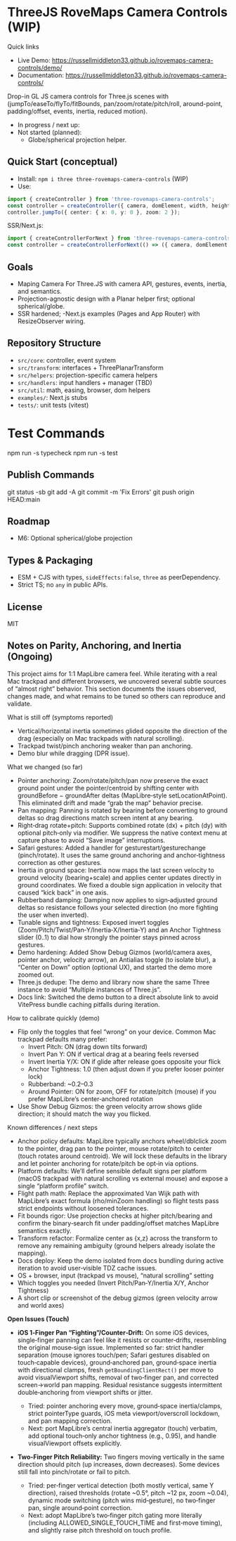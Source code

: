 # ThreeJS RoveMaps Camera Controls (WIP)

Quick links
- Live Demo: https://russellmiddleton33.github.io/rovemaps-camera-controls/demo/
- Documentation: https://russellmiddleton33.github.io/rovemaps-camera-controls/

Drop-in GL JS camera controls for Three.js scenes with (jumpTo/easeTo/flyTo/fitBounds, pan/zoom/rotate/pitch/roll, around-point, padding/offset, events, inertia, reduced motion).


- In progress / next up:
- Not started (planned):
  - Globe/spherical projection helper.
  

## Quick Start (conceptual)

- Install: `npm i three three-rovemaps-camera-controls` (WIP)
- Use:

```ts
import { createController } from 'three-rovemaps-camera-controls';
const controller = createController({ camera, domElement, width, height });
controller.jumpTo({ center: { x: 0, y: 0 }, zoom: 2 });
```

SSR/Next.js:

```ts
import { createControllerForNext } from 'three-rovemaps-camera-controls';
const controller = createControllerForNext(() => ({ camera, domElement }));
```

## Goals

- Maping Camera For Three.JS with camera API, gestures, events, inertia, and semantics.
- Projection-agnostic design with a Planar helper first; optional spherical/globe.
- SSR hardened; 
-Next.js examples (Pages and App Router) with ResizeObserver wiring.

## Repository Structure

- `src/core`: controller, event system
- `src/transform`: interfaces + ThreePlanarTransform
- `src/helpers`: projection-specific camera helpers
- `src/handlers`: input handlers + manager (TBD)
- `src/util`: math, easing, browser, dom helpers
- `examples/`: Next.js stubs
- `tests/`: unit tests (vitest)

# Test Commands
npm run -s typecheck
npm run -s test

## Publish Commands

git status -sb
git add -A
git commit -m 'Fix Errors'
git push origin HEAD:main

## Roadmap

- M6: Optional spherical/globe projection

## Types & Packaging

- ESM + CJS with types, `sideEffects:false`, `three` as peerDependency.
- Strict TS; no `any` in public APIs.

## License

MIT

## Notes on Parity, Anchoring, and Inertia (Ongoing)

This project aims for 1:1 MapLibre camera feel. While iterating with a real Mac trackpad and different browsers, we uncovered several subtle sources of “almost right” behavior. This section documents the issues observed, changes made, and what remains to be tuned so others can reproduce and validate.

What is still  off (symptoms reported)

- Vertical/horizontal inertia sometimes glided opposite the direction of the drag (especially on Mac trackpads with natural scrolling).
- Trackpad twist/pinch anchoring weaker than pan anchoring.
- Demo blur while dragging (DPR issue).


What we changed (so far)
- Pointer anchoring: Zoom/rotate/pitch/pan now preserve the exact ground point under the pointer/centroid by shifting center with groundBefore − groundAfter deltas (MapLibre‑style setLocationAtPoint). This eliminated drift and made “grab the map” behavior precise.
- Pan mapping: Panning is rotated by bearing before converting to ground deltas so drag directions match screen intent at any bearing.
- Right‑drag rotate+pitch: Supports combined rotate (dx) + pitch (dy) with optional pitch‑only via modifier. We suppress the native context menu at capture phase to avoid “Save image” interruptions.
- Safari gestures: Added a handler for gesturestart/gesturechange (pinch/rotate). It uses the same ground anchoring and anchor‑tightness correction as other gestures.
- Inertia in ground space: Inertia now maps the last screen velocity to ground velocity (bearing+scale) and applies center updates directly in ground coordinates. We fixed a double sign application in velocity that caused “kick back” in one axis.
- Rubberband damping: Damping now applies to sign‑adjusted ground deltas so resistance follows your selected direction (no more fighting the user when inverted).
- Tunable signs and tightness: Exposed invert toggles (Zoom/Pitch/Twist/Pan‑Y/Inertia‑X/Inertia‑Y) and an Anchor Tightness slider (0..1) to dial how strongly the pointer stays pinned across gestures.
- Demo hardening: Added Show Debug Gizmos (world/camera axes, pointer anchor, velocity arrow), an Antialias toggle (to isolate blur), a “Center on Down” option (optional UX), and started the demo more zoomed out.
- Three.js dedupe: The demo and library now share the same Three instance to avoid “Multiple instances of Three.js”.
- Docs link: Switched the demo button to a direct absolute link to avoid VitePress bundle caching pitfalls during iteration.

How to calibrate quickly (demo)
- Flip only the toggles that feel “wrong” on your device. Common Mac trackpad defaults many prefer:
  - Invert Pitch: ON (drag down tilts forward)
  - Invert Pan Y: ON if vertical drag at a bearing feels reversed
  - Invert Inertia Y/X: ON if glide after release goes opposite your flick
  - Anchor Tightness: 1.0 (then adjust down if you prefer looser pointer lock)
  - Rubberband: ~0.2–0.3
  - Around Pointer: ON for zoom, OFF for rotate/pitch (mouse) if you prefer MapLibre’s center‑anchored rotation
- Use Show Debug Gizmos: the green velocity arrow shows glide direction; it should match the way you flicked.

Known differences / next steps
- Anchor policy defaults: MapLibre typically anchors wheel/dblclick zoom to the pointer, drag pan to the pointer, mouse rotate/pitch to center (touch rotates around centroid). We will lock these defaults in the library and let pointer anchoring for rotate/pitch be opt‑in via options.
- Platform defaults: We’ll define sensible default signs per platform (macOS trackpad with natural scrolling vs external mouse) and expose a single “platform profile” switch.
- Flight path math: Replace the approximated Van Wijk path with MapLibre’s exact formula (rho/minZoom handling) so flight tests pass strict endpoints without loosened tolerances.
- Fit bounds rigor: Use projection checks at higher pitch/bearing and confirm the binary‑search fit under padding/offset matches MapLibre semantics exactly.
- Transform refactor: Formalize center as {x,z} across the transform to remove any remaining ambiguity (ground helpers already isolate the mapping).
- Docs deploy: Keep the demo isolated from docs bundling during active iteration to avoid user‑visible TDZ cache issues.
- OS + browser, input (trackpad vs mouse), “natural scrolling” setting
- Which toggles you needed (Invert Pitch/Pan‑Y/Inertia X/Y, Anchor Tightness)
- A short clip or screenshot of the debug gizmos (green velocity arrow and world axes)

**Open Issues (Touch)**
- **iOS 1‑Finger Pan “Fighting”/Counter‑Drift:** On some iOS devices, single‑finger panning can feel like it resists or counter‑drifts, resembling the original mouse‑sign issue. Implemented so far: strict handler separation (mouse ignores touch/pen; Safari gestures disabled on touch‑capable devices), ground‑anchored pan, ground‑space inertia with directional clamps, fresh `getBoundingClientRect()` per move to avoid visualViewport shifts, removal of two‑finger pan, and corrected screen→world pan mapping. Residual resistance suggests intermittent double‑anchoring from viewport shifts or jitter.
  - Tried: pointer anchoring every move, ground‑space inertia/clamps, strict pointerType guards, iOS meta viewport/overscroll lockdown, and pan mapping correction.
  - Next: port MapLibre’s central inertia aggregator (touch) verbatim, add optional touch‑only anchor tightness (e.g., 0.95), and handle visualViewport offsets explicitly.

- **Two‑Finger Pitch Reliability:** Two fingers moving vertically in the same direction should pitch (up increases, down decreases). Some devices still fall into pinch/rotate or fail to pitch.
  - Tried: per‑finger vertical detection (both mostly vertical, same Y direction), raised thresholds (rotate ~0.5°, pitch ~12 px, zoom ~0.04), dynamic mode switching (pitch wins mid‑gesture), no two‑finger pan, single around‑point correction.
  - Next: adopt MapLibre’s two‑finger pitch gating more literally (including ALLOWED_SINGLE_TOUCH_TIME and first‑move timing), and slightly raise pitch threshold on touch profile.
